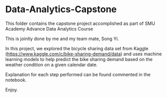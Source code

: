 # Data-Analytics-Capstone
This folder contains the capstone project accomplished as part of SMU Academy Advance Data Analytics Course

This is jointly done by me and my team mate, Song Yi.

In this project, we explored the bicycle sharing data set from Kaggle (https://www.kaggle.com/c/bike-sharing-demand/data) and uses machine learning models to help predict the bike sharing demand based on the weather condition on a given calendar date.

Explanation for each step performed can be found commented in the notebook.

Enjoy.

